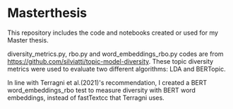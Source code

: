 # Masterthesis

This repository includes the code and notebooks created or used for my Master thesis. 

diversity_metrics.py, rbo.py and word_embeddings_rbo.py codes are from https://github.com/silviatti/topic-model-diversity. These topic diversity metrics were used to evaluate two different algorithms: LDA and BERTopic. 

In line with Terragni et al.(2021)'s recommendation, I created a BERT word_embeddings_rbo test to measure diversity with BERT word embeddings, instead of fastTextcc that Terragni uses. 



